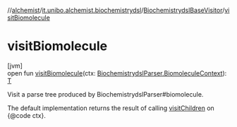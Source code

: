 //[alchemist](../../../index.md)/[it.unibo.alchemist.biochemistrydsl](../index.md)/[BiochemistrydslBaseVisitor](index.md)/[visitBiomolecule](visit-biomolecule.md)

# visitBiomolecule

[jvm]\
open fun [visitBiomolecule](visit-biomolecule.md)(ctx: [BiochemistrydslParser.BiomoleculeContext](../-biochemistrydsl-parser/-biomolecule-context/index.md)): [T](../../it.unibo.alchemist.model.implementations.environments/-limited-continuos2-d/index.md)

Visit a parse tree produced by BiochemistrydslParser#biomolecule. 

The default implementation returns the result of calling [visitChildren](index.md#668592954%2FFunctions%2F-267951372) on {@code ctx}.
